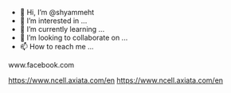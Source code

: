 - 👋 Hi, I’m @shyammeht
- 👀 I’m interested in ...
- 🌱 I’m currently learning ...
- 💞️ I’m looking to collaborate on ...
- 📫 How to reach me ...

<!---
shyammeht/shyammeht is a ✨ special ✨ repository because its `README.md` (this file) appears on your GitHub profile.
You can click the Preview link to take a look at your changes.
--->www.facebook.com
https://www.ncell.axiata.com/en
https://www.ncell.axiata.com/en







